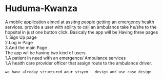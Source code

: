 # Huduma-Kwanza
A mobile application aimed at assitng people getting an emergency health services.
provide a user with ability to call an ambulance take he/she to the hopsital in just one button click.
Basicaly the app will be Having three pages<br>
      1. Sign Up page<br>
      2.Log in Page<br>
      3.And the main Page<br> 
The app wil be having two kind of users <br>
    1.A patient in need with an emergence/ Ambulance  services<br>
    1.A health care provider officer that assign route to the ambulance driver.
    
    
    
    we have alreday structured aour stsyem   design and use case design
